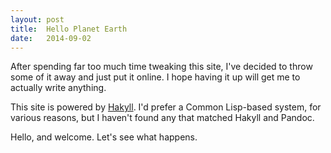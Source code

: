 ```yaml
---
layout: post
title:  Hello Planet Earth
date:   2014-09-02
---
```


After spending far too much time tweaking this site, I've decided to throw some
of it away and just put it online. I hope having it up will get me to actually
write anything.

This site is powered by [Hakyll][]. I'd prefer a Common Lisp-based system, for
various reasons, but I haven't found any that matched Hakyll and Pandoc.

Hello, and welcome. Let's see what happens.

[Hakyll]: http://jaspervdj.be/hakyll/
